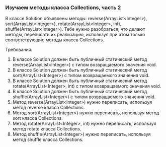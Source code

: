 
### Изучаем методы класса Collections, часть 2

В классе Solution объявлены методы: reverse(ArrayList&lt;Integer&gt;), sort(ArrayList&lt;Integer&gt;),
rotate(ArrayList&lt;Integer&gt;, int), shuffle(ArrayList&lt;Integer&gt;). Тебе нужно разобраться, что делают методы,
переписать их реализацию, используя при этом только соответствующие методы класса Collections.


Требования:
1.	В классе Solution должен быть публичный статический метод reverse(ArrayList&lt;Integer&gt;) с типом возвращаемого значения void.
2.	В классе Solution должен быть публичный статический метод sort(ArrayList&lt;Integer&gt;) с типом возвращаемого значения void.
3.	В классе Solution должен быть публичный статический метод rotate(ArrayList&lt;Integer&gt;, int) с типом возвращаемого значения void.
4.	В классе Solution должен быть публичный статический метод shuffle(ArrayList&lt;Integer&gt;) с типом возвращаемого значения void.
5.	Метод reverse(ArrayList&lt;Integer&gt;) нужно переписать, используя метод reverse класса Collections.
6.	Метод sort(ArrayList&lt;Integer&gt;) нужно переписать, используя метод sort класса Collections.
7.	Метод rotate(ArrayList&lt;Integer&gt;, int) нужно переписать, используя метод rotate класса Collections.
8.	Метод shuffle(ArrayList&lt;Integer&gt;) нужно переписать, используя метод shuffle класса Collections.



